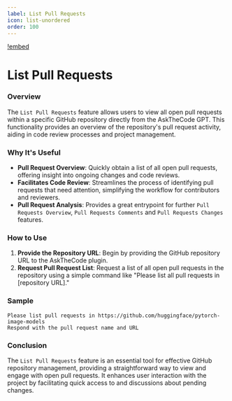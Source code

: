 ```yaml
---
label: List Pull Requests
icon: list-unordered
order: 100
---
```


[!embed](/resources/usage/pull-requests/list-all.mp4)

# List Pull Requests

### Overview

The `List Pull Requests` feature allows users to view all open pull requests within a specific GitHub repository directly from the AskTheCode GPT. This functionality provides an overview of the repository's pull request activity, aiding in code review processes and project management.

### Why It's Useful

- **Pull Request Overview**: Quickly obtain a list of all open pull requests, offering insight into ongoing changes and code reviews.
- **Facilitates Code Review**: Streamlines the process of identifying pull requests that need attention, simplifying the workflow for contributors and reviewers.
- **Pull Request Analysis**: Provides a great entrypoint for further `Pull Requests Overview`, `Pull Requests Comments` and `Pull Requests Changes` features.

### How to Use

1. **Provide the Repository URL**: Begin by providing the GitHub repository URL to the AskTheCode plugin.
2. **Request Pull Request List**: Request a list of all open pull requests in the repository using a simple command like "Please list all pull requests in [repository URL]."

### Sample

```prompt
Please list pull requests in https://github.com/huggingface/pytorch-image-models
Respond with the pull request name and URL
```

### Conclusion

The `List Pull Requests` feature is an essential tool for effective GitHub repository management, providing a straightforward way to view and engage with open pull requests. It enhances user interaction with the project by facilitating quick access to and discussions about pending changes.

